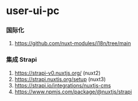 # user-ui-pc

### 国际化

1. https://github.com/nuxt-modules/i18n/tree/main

### 集成 Strapi
1. https://strapi-v0.nuxtjs.org/ (nuxt2)
2. https://strapi.nuxtjs.org/setup (nuxt3)
3. https://strapi.io/integrations/nuxtjs-cms
4. https://www.npmjs.com/package/@nuxtjs/strapi



